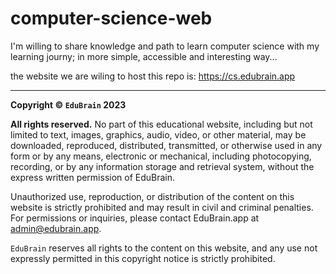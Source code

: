 # computer-science-web
I'm willing to share knowledge and path to learn computer science with my learning journy; in more simple, accessible and interesting way...

the website we are wiling to host this repo is: https://cs.edubrain.app

***
**Copyright © `EduBrain` 2023**

**All rights reserved.** No part of this educational website, including but not limited to text, images, graphics, audio, video, or other material, may be downloaded, reproduced, distributed, transmitted, or otherwise used in any form or by any means, electronic or mechanical, including photocopying, recording, or by any information storage and retrieval system, without the express written permission of EduBrain.

Unauthorized use, reproduction, or distribution of the content on this website is strictly prohibited and may result in civil and criminal penalties. For permissions or inquiries, please contact EduBrain.app at admin@edubrain.app.

`EduBrain` reserves all rights to the content on this website, and any use not expressly permitted in this copyright notice is strictly prohibited.
